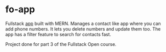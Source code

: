 # fo-app

Fullstack [app](https://fullstack-open-phonebook-joel.onrender.com/) built with MERN. Manages a contact like app where you can add phone numbers. It lets you delete numbers and update them too. The app has a filter feature to search for contacts fast. 

Project done for part 3 of the Fullstack Open course.